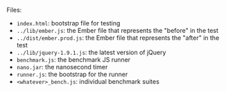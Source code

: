 Files:

* `index.html`: bootstrap file for testing
* `../lib/ember.js`: the Ember file that represents the "before" in the test
* `../dist/ember.prod.js`: the Ember file that represents the "after" in the test
* `../lib/jquery-1.9.1.js`: the latest version of jQuery
* `benchmark.js`: the benchmark JS runner
* `nano.jar`: the nanosecond timer
* `runner.js`: the bootstrap for the runner
* `<whatever>_bench.js`: individual benchmark suites

